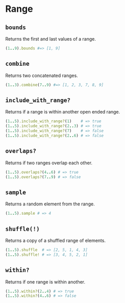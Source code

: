 # Range

`bounds`
------
Returns the first and last values of a range.

```ruby
(1..9).bounds #=> [1, 9]
```

`combine`
------
Returns two concatenated ranges.

```ruby
(1..3).combine(7..9) #=> [1, 2, 3, 7, 8, 9]
```

`include_with_range?`
------
Returns if a range is within another open ended range.

```ruby
(1..5).include_with_range?(1)    # => true
(1..5).include_with_range?(2..3) # => true
(1..5).include_with_range?(7)    # => false
(1..5).include_with_range?(2..6) # => false
```

`overlaps?`
------
Returns if two ranges overlap each other.

```ruby
(1..5).overlaps?(4..6) # => true
(1..5).overlaps?(7..9) # => false
```

`sample`
------
Returns a random element from the range.

```ruby
(1..5).sample # => 4
```

`shuffle(!)`
------
Returns a copy of a shuffled range of elements.

```ruby
(1..5).shuffle  # => [2, 5, 1, 4, 3]
(1..5).shuffle! # => [3, 4, 5, 2, 1]
```

`within?`
------
Returns if one range is within another.

```ruby
(1..5).within?(2..4) # => true
(1..5).within?(4..6) # => false
```
